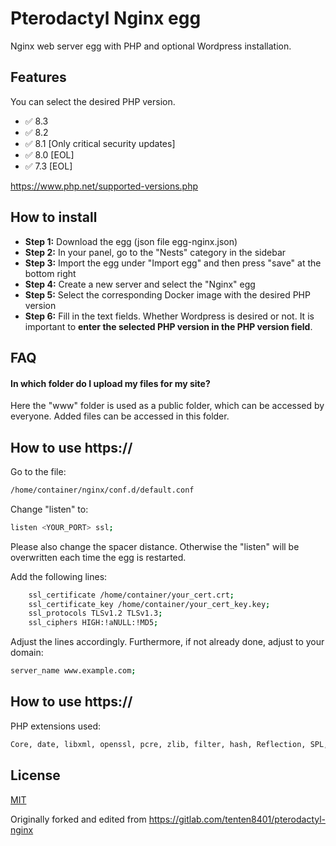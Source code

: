 
# Pterodactyl Nginx egg

Nginx web server egg with PHP and optional Wordpress installation.


## Features
You can select the desired PHP version.
- ✅ 8.3
- ✅ 8.2
- ✅ 8.1 [Only critical security updates]
- ✅ 8.0 [EOL]
- ✅ 7.3 [EOL]

https://www.php.net/supported-versions.php

## How to install
- **Step 1:** Download the egg (json file egg-nginx.json)
- **Step 2:** In your panel, go to the "Nests" category in the sidebar
- **Step 3:** Import the egg under "Import egg" and then press "save" at the bottom right
- **Step 4:** Create a new server and select the "Nginx" egg
- **Step 5:** Select the corresponding Docker image with the desired PHP version
- **Step 6:** Fill in the text fields. Whether Wordpress is desired or not. It is important to **enter the selected PHP version in the PHP version field**.


## FAQ

#### In which folder do I upload my files for my site?
Here the "www" folder is used as a public folder, which can be accessed by everyone. Added files can be accessed in this folder.



## How to use https://
Go to the file: 
```bash
/home/container/nginx/conf.d/default.conf
```


Change "listen" to: 
```bash
listen <YOUR_PORT> ssl;
```
Please also change the spacer distance. Otherwise the "listen" will be overwritten each time the egg is restarted.

Add the following lines:
```bash
    ssl_certificate /home/container/your_cert.crt;
    ssl_certificate_key /home/container/your_cert_key.key;
    ssl_protocols TLSv1.2 TLSv1.3;
    ssl_ciphers HIGH:!aNULL:!MD5;
```

Adjust the lines accordingly.
Furthermore, if not already done, adjust to your domain: 
```bash
server_name www.example.com;
```


## How to use https://
PHP extensions used:
```bash
Core, date, libxml, openssl, pcre, zlib, filter, hash, Reflection, SPL, session, sodium, standard, cgi-fcgi, mysqlnd, PDO, psr, xml, bcmath, calendar, ctype, curl, dom, mbstring, fileinfo, ftp, gettext, gmp, iconv, igbinary, imagick, imap, interbase, intl, json, ldap, lua, lz4, exif, mcrypt, memcache, mongodb, msgpack, mysqli, odbc, pcov, pdo_dblib, PDO_Firebird, pdo_mysql, PDO_ODBC, pdo_pgsql, pdo_sqlite, pgsql, Phar, pinba, posix, propro, pspell, readline, shmop, SimpleXML, soap, sockets, sqlite3, sysvmsg, sysvsem, sysvshm, tokenizer, wddx, xmlreader, xmlwriter, xsl, zip, mailparse, memcached, inotify, maxminddb, protobuf, phalcon, Zend OPcache
```


## License
[MIT](https://choosealicense.com/licenses/mit/)

Originally forked and edited from https://gitlab.com/tenten8401/pterodactyl-nginx
